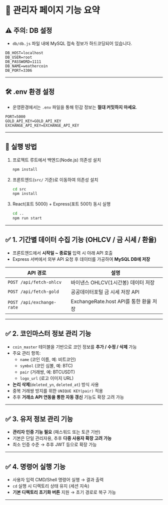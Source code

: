 # 💼 관리자 페이지 기능 요약

## ⚠️ 주의: DB 설정

- `db/db.js` 파일 내에 MySQL 접속 정보가 하드코딩되어 있습니다.

```env
DB_HOST=localhost
DB_USER=root
DB_PASSWORD=1111
DB_NAME=weathercoin
DB_PORT=3306
```

---

## 🛠️ .env 환경 설정

- 운영환경에서는 `.env` 파일을 통해 민감 정보는 **절대 커밋하지 마세요**.

```env
PORT=5000
GOLD_API_KEY=GOLD_API_KEY
EXCHANGE_API_KEY=EXCHANGE_API_KEY
```

---

## 🚀 실행 방법

1. 프로젝트 루트에서 백엔드(Node.js) 의존성 설치

   ```bash
   npm install
   ```

2. 프론트엔드(`src/` 기준)로 이동하여 의존성 설치

   ```bash
   cd src
   npm install
   ```

3. React(포트 5000) + Express(포트 5001) 동시 실행

   ```bash
   cd ..
   npm run start
   ```

---

## ✅ 1. 기간별 데이터 수집 기능 (OHLCV / 금 시세 / 환율)

- 프론트엔드에서 **시작일 ~ 종료일** 입력 시 아래 API 호출
- Express 서버에서 외부 API 요청 후 데이터를 가공하여 **MySQL DB에 저장**

| API 경로                  | 설명                                   |
| ------------------------- | -------------------------------------- |
| `POST /api/fetch-ohlcv`   | 바이낸스 OHLCV(1시간봉) 데이터 저장    |
| `POST /api/fetch-gold`    | 공공데이터포털 금 시세 저장 API        |
| `POST /api/exchange-rate` | ExchangeRate.host API를 통한 환율 저장 |

---

## ✅ 2. 코인마스터 정보 관리 기능

- `coin_master` 테이블을 기반으로 코인 정보를 **추가 / 수정 / 삭제** 가능
- 주요 관리 항목:
  - `name` (코인 이름, 예: 비트코인)
  - `symbol` (코인 심볼, 예: BTC)
  - `pair` (거래쌍, 예: BTCUSDT)
  - `logo_url` (로고 이미지 URL)
- **논리 삭제**(`deleted_yn`, `deleted_at`) 방식 사용
- 중복 거래쌍 방지를 위한 `UNIQUE KEY(pair)` 적용
- 추후 **거래소 API 연동을 통한 자동 갱신** 기능도 확장 고려 가능

---

## ✅ 3. 유저 정보 관리 기능

- **관리자 인증 기능 필요** (패스워드 또는 토큰 기반)
- 기본은 단일 관리자용, 추후 **다중 사용자 확장 고려 가능**
- 최소 인증 수준 → 추후 JWT 등으로 확장 가능

---

## ✅ 4. 명령어 실행 기능

- 사용자 입력 CMD/Shell 명령어 실행 → 결과 출력
- `cd` 실행 시 디렉토리 상태 유지 (세션 지속)
- **기본 디렉토리 초기화 버튼** 지원 → 초기 경로로 복구 가능

---
